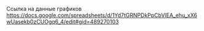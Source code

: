 Ссылка на данные графиков
https://docs.google.com/spreadsheets/d/1Yd7tGRNPDkPpCbVlEA_ehu_xX6wUasekb0zCUOgq6_4/edit#gid=489270103
